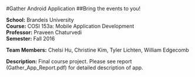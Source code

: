 #Gather Android Application
##Bring the events to you!

**School:** Brandeis University  
**Course:** COSI 153a: Mobile Application Development   
**Professor:** Praveen Chaturvedi  
**Semester:** Fall 2016    

**Team Members:** Chelsi Hu, Christine Kim, Tyler Lichten, William Edgecomb

**Description:** Final course project. Please see report (Gather_App_Report.pdf) for detailed description of app.
